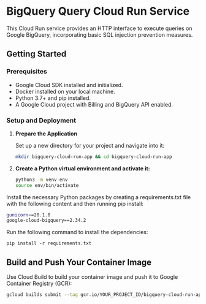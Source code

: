 # BigQuery Query Cloud Run Service

This Cloud Run service provides an HTTP interface to execute queries on Google BigQuery, incorporating basic SQL injection prevention measures.

## Getting Started

### Prerequisites

- Google Cloud SDK installed and initialized.
- Docker installed on your local machine.
- Python 3.7+ and pip installed.
- A Google Cloud project with Billing and BigQuery API enabled.

### Setup and Deployment

1. **Prepare the Application**

   Set up a new directory for your project and navigate into it:
   ```sh
   mkdir bigquery-cloud-run-app && cd bigquery-cloud-run-app

2. **Create a Python virtual environment and activate it:**

   ```sh
   python3 -m venv env
   source env/bin/activate

Install the necessary Python packages by creating a requirements.txt file with the following content and then running pip install:

   ```sh
   gunicorn==20.1.0
   google-cloud-bigquery==2.34.2
   ```


Run the following command to install the dependencies:

   ```shell
   pip install -r requirements.txt

   ```

## Build and Push Your Container Image

Use Cloud Build to build your container image and push it to Google Container Registry (GCR):

```sh
gcloud builds submit --tag gcr.io/YOUR_PROJECT_ID/bigquery-cloud-run-app